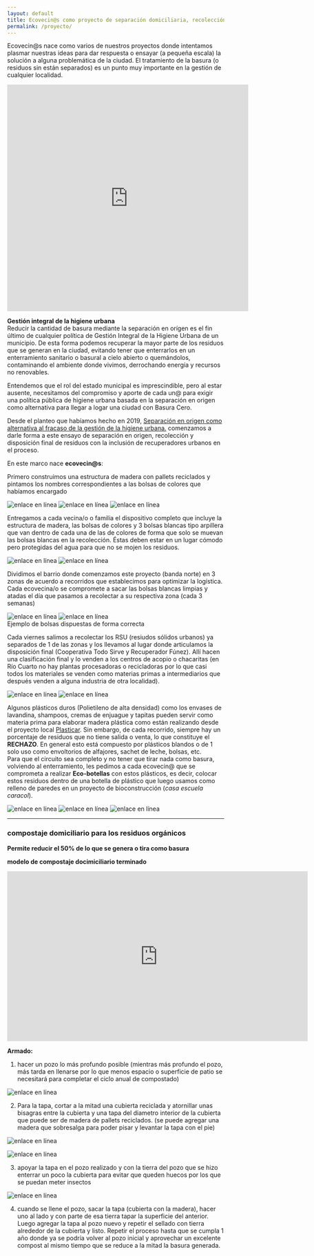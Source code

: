 ```yaml
---
layout: default
title: Ecovecin@s como proyecto de separación domiciliaria, recolección y entrega a destinos sustentables de residuos sólidos urbanos
permalink: /proyecto/
---
```

Ecovecin@s nace como varios de nuestros proyectos donde intentamos plasmar nuestras ideas para dar respuesta o ensayar (a pequeña escala) la solución a alguna problemática de la ciudad. El tratamiento de la basura (o residuos sin están separados) es un punto muy importante en la gestión de cualquier localidad.

<iframe src="https://www.facebook.com/plugins/video.php?href=https%3A%2F%2Fwww.facebook.com%2FRespetoRioCuarto%2Fvideos%2F563295107610410%2F&show_text=1&width=560" width="560" height="527" style="border:none;overflow:hidden" scrolling="no" frameborder="0" allowTransparency="true" allow="encrypted-media" allowFullScreen="true"></iframe>

__Gestión integral de la higiene urbana__  
Reducir la cantidad de basura mediante la separación en orígen es el fin último de cualquier política de Gestión Integral de la Higiene Urbana de un municipio. De esta forma podemos recuperar la mayor parte de los residuos que se generan en la ciudad, evitando tener que enterrarlos en un enterramiento sanitario o basural a cielo abierto o quemándolos, contaminando el ambiente donde vivimos, derrochando energía y recursos no renovables.  

Entendemos que el rol del estado municipal es imprescindible, pero al estar ausente, necesitamos del compromiso y aporte de cada un@ para exigir una política pública de higiene urbana basada en la separación en origen como alternativa para llegar a logar una ciudad con Basura Cero.  

Desde el planteo que habíamos hecho en 2019, [Separación en origen como alternativa al fracaso de la gestión de la higiene urbana.](https://respeto.org.ar/2019/02/07/higiene_urbana/) comenzamos a darle forma a este ensayo de separación en origen, recolección y disposición final de residuos con la inclusión de recuperadores urbanos en el proceso.

En este marco nace __ecovecin@s__:

Primero construimos una estructura de madera con pallets reciclados y pintamos los nombres correspondientes a las bolsas de colores que habíamos encargado

![enlace en línea](/img/dispositivos.jpeg)
![enlace en línea](/img/bolsas2.jpeg)
![enlace en línea](/img/dispositivo.jpeg)

Entregamos a cada vecina/o o familia el dispositivo completo que incluye la estructura de madera, las bolsas de colores y 3 bolsas blancas tipo arpillera que van dentro de cada una de las de colores de forma que solo se muevan las bolsas blancas en la recolección. Éstas deben estar en un lugar cómodo pero protegidas del agua para que no se mojen los residuos.  


![enlace en línea](/img/dispositivo2.jpeg)
![enlace en línea](/img/bolsas3.jpeg)

Dividimos el barrio donde comenzamos este proyecto (banda norte) en 3 zonas de acuerdo a recorridos que establecimos para optimizar la logística. Cada ecovecina/o se compromete a sacar las bolsas blancas limpias y atadas el día que pasamos a recolectar a su respectiva zona (cada 3 semanas)  

![enlace en línea](/img/zonas.jpeg)
![enlace en línea](/img/bolsas.jpeg)  
Ejemplo de bolsas dispuestas de forma correcta

Cada viernes salimos a recolectar los RSU (resiudos sólidos urbanos) ya separados de 1 de las zonas y los llevamos al lugar donde articulamos la disposición final (Cooperativa Todo Sirve y Recuperador Fúnez). Allí hacen una clasificación final y lo venden a los centros de acopio o chacaritas (en Río Cuarto no hay plantas procesadoras o recicladoras por lo que casi todos los materiales se venden como materias primas a intermediarios que después venden a alguna industria de otra localidad).  

![enlace en línea](/img/carro.jpeg)
![enlace en línea](/img/eco.jpg)

Algunos plásticos duros (Polietileno de alta densidad) como los envases de lavandina, shampoos, cremas de enjuague y tapitas pueden servir como materia prima para elaborar madera plástica como están realizando desde el proyecto local [Plasticar](https://www.plasticar.ml/). Sin embargo, de cada recorrido, siempre hay un porcentaje de residuos que no tiene salida o venta, lo que constituye el __RECHAZO__. En general esto está compuesto por plásticos blandos o de 1 solo uso como envoltorios de alfajores, sachet de leche, bolsas, etc.  
Para que el circuito sea completo y no tener que tirar nada como basura, volviendo al enterramiento, les pedimos a cada ecovecin@ que se comprometa a realizar __Eco-botellas__ con estos plásticos, es decir, colocar estos residuos dentro de una botella de plástico que luego usamos como relleno de paredes en un proyecto de bioconstrucción (_casa escuela caracol_).

![enlace en línea](/img/casaescuela.jpeg)
![enlace en línea](/img/ecobotella.jpeg)
![enlace en línea](/img/ecobotella2.jpeg)



---

### compostaje domiciliario para los residuos orgánicos

__Permite reducir el 50% de lo que se genera o tira como basura__

__modelo de compostaje docimiciliario terminado__

<iframe width="698" height="395" src="https://www.youtube.com/embed/d__L28WXrsw" frameborder="0" allow="accelerometer; autoplay; clipboard-write; encrypted-media; gyroscope; picture-in-picture" allowfullscreen></iframe>

__Armado:__

1) hacer un pozo lo más profundo posible (mientras más profundo el pozo, más tarda en llenarse por lo que menos espacio o superficie de patio se necesitará para completar el ciclo anual de compostado)

![enlace en línea](/img/organico3.jpeg)

2) Para la tapa, cortar a la mitad una cubierta reciclada y atornillar unas bisagras entre la cubierta y una tapa del diametro interior de la cubierta que puede ser de madera de pallets reciclados. (se puede agregar una madera que sobresalga para poder pisar y levantar la tapa con el pie)

![enlace en línea](/img/organico4.jpeg)

![enlace en línea](/img/organico2.jpeg)

3) apoyar la tapa en el pozo realizado y con la tierra del pozo que se hizo enterrar un poco la cubierta para evitar que queden huecos por los que se puedan meter insectos

![enlace en línea](/img/organico.jpeg)

4) cuando se llene el pozo, sacar la tapa (cubierta con la madera), hacer uno al lado y con parte de esa tierra tapar la superficie del anterior. Luego agregar la tapa al pozo nuevo y repetir el sellado con tierra alrededor de la cubierta y listo. Repetir el proceso hasta que se cumpla 1 año donde ya se podría volver al pozo inicial y aprovechar un excelente compost al mismo tiempo que se reduce a la mitad la basura generada.
